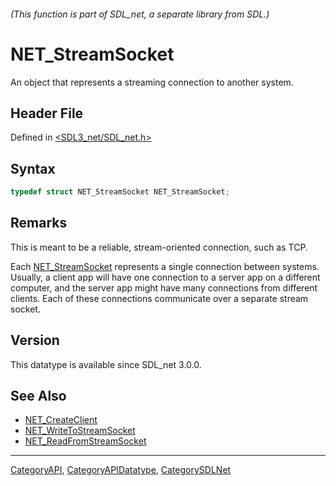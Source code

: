 ###### (This function is part of SDL_net, a separate library from SDL.)
# NET_StreamSocket

An object that represents a streaming connection to another system.

## Header File

Defined in [<SDL3_net/SDL_net.h>](https://github.com/libsdl-org/SDL_net/blob/main/include/SDL3_net/SDL_net.h)

## Syntax

```c
typedef struct NET_StreamSocket NET_StreamSocket;
```

## Remarks

This is meant to be a reliable, stream-oriented connection, such as TCP.

Each [NET_StreamSocket](NET_StreamSocket) represents a single connection
between systems. Usually, a client app will have one connection to a server
app on a different computer, and the server app might have many connections
from different clients. Each of these connections communicate over a
separate stream socket.

## Version

This datatype is available since SDL_net 3.0.0.

## See Also

- [NET_CreateClient](NET_CreateClient)
- [NET_WriteToStreamSocket](NET_WriteToStreamSocket)
- [NET_ReadFromStreamSocket](NET_ReadFromStreamSocket)

----
[CategoryAPI](CategoryAPI), [CategoryAPIDatatype](CategoryAPIDatatype), [CategorySDLNet](CategorySDLNet)

